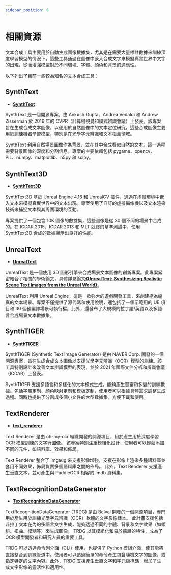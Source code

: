 ```yaml
---
sidebar_position: 6
---
```


# 相關資源

文本合成工具主要用於自動生成圖像數據集，尤其是在需要大量標註數據來訓練深度學習模型的情況下。這些工具通過在圖像中嵌入合成文字來模擬真實世界中文字的出現，從而增強模型對於不同環境、字體、顏色和背景的適應性。

以下列出了目前一些較為知名的文本合成工具：

## SynthText

- [**SynthText**](https://github.com/ankush-me/SynthText)

SynthText 是一個開源專案，由 Ankush Gupta、Andrea Vedaldi 和 Andrew Zisserman 於 2016 年的 CVPR（計算機視覺和模式辨識會議）上發表。該專案旨在生成合成文本圖像，以便用於自然圖像中的文本定位研究。這些合成圖像主要用於訓練機器學習模型，特別是在光學字元辨識和文本檢測領域。

SynthText 利用自然場景圖像作為背景，並在其中合成看似自然的文本。這一過程需要背景圖像的深度和分割信息。專案的主要依賴包括 pygame、opencv、PIL、numpy、matplotlib、h5py 和 scipy。

## SynthText3D

- [**SynthText3D**](https://github.com/MhLiao/SynthText3D)

SynthText3D 基於 Unreal Engine 4.16 和 UnrealCV 插件，通過在虛擬環境中嵌入文本來模擬真實世界中的文本出現。專案使用了自訂的虛擬攝像機以及文本渲染技術來捕捉文本與其周圍環境的互動。

專案提供了一個包含 10K 圖像的數據集，這些圖像是從 30 個不同的場景中合成的。在 ICDAR 2015、ICDAR 2013 和 MLT 競賽的基準測試中，使用 SynthText3D 合成的數據顯示出良好的性能。

## UnrealText

- [**UnrealText**](https://github.com/Jyouhou/UnrealText/)

UnrealText 是一個使用 3D 圖形引擎來合成場景文本圖像的創新專案。此專案緊密結合了相關的學術論文，具體詳見論文[**《UnrealText: Synthesizing Realistic Scene Text Images from the Unreal World》**](https://arxiv.org/abs/2003.10608)。

UnrealText 利用 Unreal Engine，這是一款強大的遊戲開發工具，來創建極為逼真的文本場景。專案不僅提供了源代碼和使用說明，還包括了一個示範用的 UE 項目和 30 個預編譯場景可執行檔。此外，還發布了大規模的拉丁語/英語以及多語言合成場景文本數據集。

## SynthTIGER

- [**SynthTIGER**](https://github.com/clovaai/synthtiger)

SynthTIGER (Synthetic Text Image Generator) 是由 NAVER Corp. 開發的一個開源專案，旨在生成合成文本圖像以支援光學字元辨識（OCR）模型的訓練。該工具特別設計來改善文本辨識模型的表現，並於 2021 年國際文件分析和辨識會議（ICDAR）上發表。

SynthTIGER 支援多語言和多樣化的文本樣式生成，能夠產生豐富和多變的訓練數據。包括字體定制、顏色映射定制和模板定制，使用者可以根據具體需求調整生成過程。同時也提供了分割成多個小文件的大型數據集，方便下載和使用。

## TextRenderer

- [**text_renderer**](https://github.com/Sanster/text_renderer)

Text Renderer 是由 oh-my-ocr 組織開發的開源項目，用於產生用於深度學習 OCR 模型訓練的文字行圖像。 該專案特別注重模組化設計，使用者可以輕鬆添加不同的元件，如語料庫、效果和佈局。

Text Renderer 整合了 imgaug 來支援影像增強，支援在影像上渲染多種語料庫並套用不同效果，佈局負責多個語料庫之間的佈局。 此外，Text Renderer 支援產生垂直文本，並可產生與 PaddleOCR 相容的 lmdb 資料集。

## TextRecognitionDataGenerator

- [**TextRecognitionDataGenerator**](https://github.com/Belval/TextRecognitionDataGenerator)

TextRecognitionDataGenerator (TRDG) 是由 Belval 開發的一個開源項目，專門用於產生用於訓練光學字元辨識（OCR）軟體的文字影像樣本。 此計畫支援包括非拉丁文本在內的多語言文字生成，能夠透過不同的字體、背景和文字效果（如傾斜、扭曲、模糊等）來生成圖像。 TRDG 以其模組化和易於擴展的特性，成為了 OCR 模型開發者和研究人員的重要工具。

TRDG 可以透過命令列介面（CLI）使用，也提供了 Python 模組介面，使其能夠直接整合到訓練管道中。使用者可以透過簡單的命令產生包含隨機文字的圖像，或指定特定的文字內容。此外，TRDG 支援產生垂直文字和字元級掩碼，增加了生成文字影像的靈活性和適用性。
